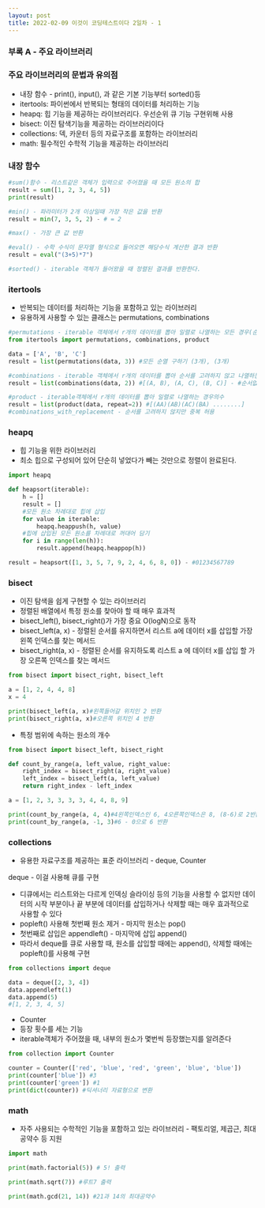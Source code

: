 ```yaml
---
layout: post
title: 2022-02-09 이것이 코딩테스트이다 2일차 - 1
---
```


### 부록 A - 주요 라이브러리

### 주요 라이브러리의 문법과 유의점

- 내장 함수 - print(), input(), 과 같은 기본 기능부터 sorted()등
- itertools: 파이썬에서 반복되는 형태의 데이터를 처리하는 기능
- heapq: 힙 기능을 제공하는 라이브러리다. 우선순위 큐 기능 구현위해 사용
- bisect: 이진 탐색기능을 제공하는 라이브러리이다
- collections: 덱, 카운터 등의 자료구조를 포함하는 라이브러리
- math: 필수적인 수학적 기능을 제공하는 라이브러리

### 내장 함수

```python
#sum()함수 - 리스트같은 객체가 입력으로 주어졌을 때 모든 원소의 합
result = sum([1, 2, 3, 4, 5])
print(result)

#min() - 파라미터가 2개 이상일때 가장 작은 값을 반환
result = min(7, 3, 5, 2) - # = 2

#max() - 가장 큰 값 반환

#eval() - 수학 수식이 문자열 형식으로 들어오면 해당수식 계산한 결과 반환
result = eval("(3+5)*7")

#sorted() - iterable 객체가 들어왔을 때 정렬된 결과를 반환한다.
```

### itertools

- 반복되는 데이터를 처리하는 기능을 포함하고 있는 라이브러리
- 유용하게 사용할 수 있는 클래스는 permutations, combinations

```python
#permutations - iterable 객체에서 r개의 데이터를 뽑아 일렬로 나열하는 모든 경우(순열)를 계산해준다.
from itertools import permutations, combinations, product

data = ['A', 'B', 'C']
result = list(permutations(data, 3)) #모든 순열 구하기 (3개), (3개)

#combinations - iterable 객체에서 r개의 데이터를 뽑아 순서를 고려하지 않고 나열하는 모든 경우를 계산
result = list(combinations(data, 2)) #[(A, B), (A, C), (B, C)] - #순서없음

#product - iterable객체에서 r개의 데이터를 뽑아 일렬로 나열하는 경우의수
result = list(product(data, repeat=2)) #[(AA)(AB)(AC)(BA) ........]
#combinations_with_replacement - 순서를 고려하지 않지만 중복 허용
```

### heapq

- 힙 기능을 위한 라이브러리
- 최소 힙으로 구성되어 있어 단순히 넣었다가 빼는 것만으로 정렬이 완료된다.

```python
import heapq

def heapsort(iterable):
	h = []
	result = []
	#모든 원소 차례대로 힙에 삽입
	for value in iterable:
		heapq.heappush(h, value)
	#힙에 삽입된 모든 원소를 차례대로 꺼대어 담기
	for i in range(len(h)):
		result.append(heapq.heappop(h))

result = heapsort([1, 3, 5, 7, 9, 2, 4, 6, 8, 0]) - #01234567789
```

### bisect

- 이진 탐색을 쉽게 구현할 수 있는 라이브러리
- 정렬된 배열에서 특정 원소를 찾아야 할 때 매우 효과적
- bisect_left(), bisect_right()가 가장 중요 O(logN)으로 동작
- bisect_left(a, x) - 정렬된 순서를 유지하면서 리스트 a에 데이터 x를 삽입할 가장 왼쪽 인덱스를 찾는 메서드
- bisect_right(a, x) - 정렬된 순서를 유지하도록 리스트 a 에 데이터 x를 삽입 할 가장 오른쪽 인덱스를 찾는 메서드

```python
from bisect import bisect_right, bisect_left

a = [1, 2, 4, 4, 8]
x = 4

print(bisect_left(a, x)#왼쪽들어갈 위치인 2 반환
print(bisect_right(a, x)#오른쪽 위치인 4 반환
```

- 특정 범위에 속하는 원소의 개수

```python
from bisect import bisect_left, bisect_right

def count_by_range(a, left_value, right_value:
	right_index = bisect_right(a, right_value)
	left_index = bisect_left(a, left_value)
	return right_index - left_index

a = [1, 2, 3, 3, 3, 3, 4, 4, 8, 9]

print(count_by_range(a, 4, 4)#4왼쪽인덱스인 6, 4오른쪽인덱스은 8, (8-6)로 2반환
print(count_by_range(a, -1, 3)#6 - 0으로 6 반환
```

### collections

- 유용한 자료구조를 제공하는 표준 라이브러리 - deque, Counter

deque - 이걸 사용해 큐를 구현

- 디큐에서는 리스트와는 다르게 인덱싱 슬라이싱 등의 기능을 사용할 수 없지만 데이터의 시작 부분이나 끝 부분에 데이터를 삽입하거나 삭제할 때는 매우 효과적으로 사용할 수 있다
- popleft() 사용해 첫번째 원소 제거 - 마지막 원소는 pop()
- 첫번째로 삽입은 appendleft() - 마지막에 삽입 append()
- 따라서 deque를 큐로 사용할 때, 원소를 삽입할 때에는 append(), 삭제할 때에는 popleft()를 사용해 구현

```python
from collections import deque

data = deque([2, 3, 4])
data.appendleft(1)
data.appemd(5)
#[1, 2, 3, 4, 5]

```

- Counter
- 등장 횟수를 세는 기능
- iterable객체가 주어졌을 때, 내부의 원소가 몇번씩 등장했는지를 알려준다

```python
from collection import Counter

counter = Counter(['red', 'blue', 'red', 'green', 'blue', 'blue'])
print(counter['blue']) #3
print(counter['green']) #1
print(dict(counter)) #딕셔너리 자료형으로 변환
```

### math

- 자주 사용되는 수학적인 기능을 포함하고 있는 라이브러리 - 팩토리얼, 제곱근, 최대공약수 등 지원

```python
import math

print(math.factorial(5)) # 5! 출력

print(math.sqrt(7)) #루트7 출력

print(math.gcd(21, 14)) #21과 14의 최대공약수
```
